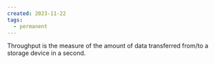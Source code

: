```yaml
---
created: 2023-11-22
tags:
  - permanent
---
```

Throughput is the measure of the amount of data transferred from/to a storage device in a second.